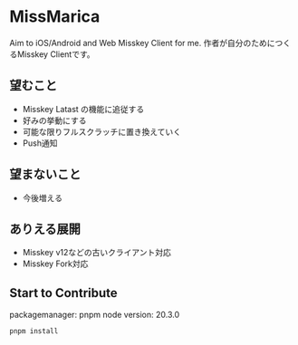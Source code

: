 # MissMarica
Aim to iOS/Android and Web Misskey Client for me.
作者が自分のためにつくるMisskey Clientです。

## 望むこと
- Misskey Latast の機能に追従する
- 好みの挙動にする
- 可能な限りフルスクラッチに置き換えていく
- Push通知

## 望まないこと
- 今後増える

## ありえる展開
- Misskey v12などの古いクライアント対応
- Misskey Fork対応

## Start to Contribute
packagemanager: pnpm
node version: 20.3.0

```
pnpm install
```



